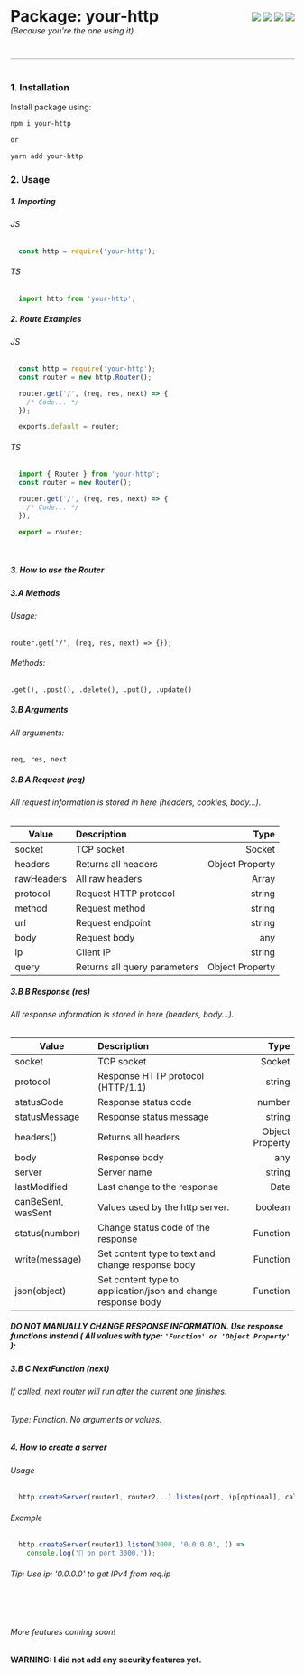 <div style="display: flex;">
  <div>
    <h1 style="margin: 0; padding: 0">Package: your-http</h1>
    <h6 style="margin-top: 0; padding: 0; margin-bottom: 25px;">(Because you're the one using it).</h6>
  </div>

  <div style="margin: 10px 0 0 auto;">
    <img style="align:left;" src="https://github.com/TerThesz/your-http/actions/workflows/version.yml/badge.svg" />
    <img src="https://github.com/TerThesz/your-http/actions/workflows/test.yaml/badge.svg" />
    <img src="https://img.shields.io/npm/v/your-http?label=version" />
    <img src="https://img.shields.io/github/license/TerThesz/your-http" />
  </div>
</div>

<hr style="background-color: gray; opacity: 0.4; height: 2px; margin-top: 15px; margin-bottom: 40px;" />

### 1. Installation

Install package using:
``` bash
npm i your-http

or

yarn add your-http
```

### 2. Usage <br/>

##### 1. Importing

###### JS
``` javascript
  const http = require('your-http');
```

###### TS
``` typescript
  import http from 'your-http';
```

##### 2. Route Examples

###### JS
``` javascript
  const http = require('your-http');
  const router = new http.Router();

  router.get('/', (req, res, next) => {
    /* Code... */
  });

  exports.default = router;
```

###### TS
``` typescript
  import { Router } from 'your-http';
  const router = new Router();

  router.get('/', (req, res, next) => {
    /* Code... */
  });

  export = router;
```
<br/>

##### 3. How to use the Router

##### 3.A Methods

###### Usage:
`router.get('/', (req, res, next) => {});`

###### Methods:
`.get(), .post(), .delete(), .put(), .update()`

##### 3.B Arguments

###### All arguments:
`req, res, next`

##### 3.B A Request (req)
###### All request information is stored in here (headers, cookies, body...).

| Value | Description | Type |
| ------|:------------|-----:|
| socket | TCP socket | Socket |
| headers | Returns all headers | Object Property |
| rawHeaders | All raw headers | Array |
| protocol | Request HTTP protocol | string |
| method | Request method | string |
| url | Request endpoint | string |
| body | Request body | any |
| ip | Client IP | string |
| query | Returns all query parameters | Object Property |

##### 3.B B Response (res)
###### All response information is stored in here (headers, body...).

| Value | Description | Type |
| ------|:------------|-----:|
| socket | TCP socket | Socket |
| protocol | Response HTTP protocol (HTTP/1.1) | string |
| statusCode | Response status code | number |
| statusMessage | Response status message | string |
| headers() | Returns all headers | Object Property |
| body | Response body | any |
| server | Server name | string |
| lastModified | Last change to the response | Date |
| canBeSent, wasSent | Values used by the http server. | boolean |
| status(number) | Change status code of the response | Function |
| write(message) | Set content type to text and change response body | Function |
| json(object) | Set content type to application/json and change response body | Function |

##### DO NOT MANUALLY CHANGE RESPONSE INFORMATION. Use response functions instead ( All values with type: `'Function' or 'Object Property'` );

##### 3.B C NextFunction (next)
###### If called, next router will run after the current one finishes.

###### Type: Function. No arguments or values.

##### 4. How to create a server
###### Usage
``` javascript
  http.createServer(router1, router2...).listen(port, ip[optional], callback[optional]);
```
###### Example
``` javascript
  http.createServer(router1).listen(3000, '0.0.0.0', () => 
    console.log('🏃 on port 3000.'));
```
###### Tip: Use ip: '0.0.0.0' to get IPv4 from req.ip

<br/>
<br/>

###### More features coming soon!

#### WARNING: I did not add any security features yet.